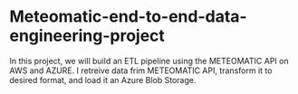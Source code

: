 # Meteomatic-end-to-end-data-engineering-project
In this project, we will build an ETL pipeline using the METEOMATIC API on AWS and AZURE. I retreive data frim METEOMATIC API, transform it to desired format, and load it an Azure Blob Storage. 
